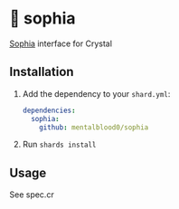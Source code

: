 # 📑 sophia

[Sophia](https://github.com/pmwkaa/sophia) interface for Crystal

## Installation

1. Add the dependency to your `shard.yml`:

   ```yaml
   dependencies:
     sophia:
       github: mentalblood0/sophia
   ```

2. Run `shards install`

## Usage

See spec.cr
